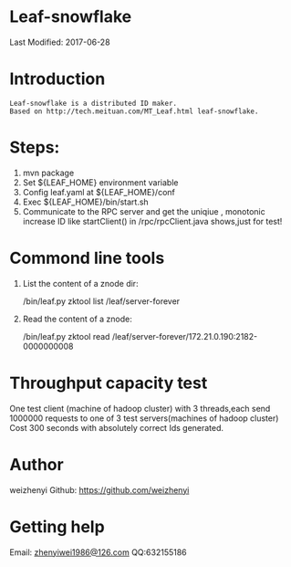 Leaf-snowflake
=============

Last Modified: 2017-06-28


Introduction
============
    Leaf-snowflake is a distributed ID maker.
    Based on http://tech.meituan.com/MT_Leaf.html leaf-snowflake.

Steps:
============
1. mvn package
2. Set ${LEAF_HOME} environment variable
3. Config leaf.yaml at ${LEAF_HOME}/conf
4. Exec ${LEAF_HOME}/bin/start.sh
5. Communicate to the RPC server and get the uniqiue , monotonic increase ID like startClient() in /rpc/rpcClient.java shows,just for test!

Commond line tools
============
1. List the content of a znode dir:

   /bin/leaf.py zktool list /leaf/server-forever

2. Read the content of a znode:

   /bin/leaf.py zktool read /leaf/server-forever/172.21.0.190:2182-0000000008


Throughput capacity test
============
One test client (machine of hadoop cluster) with 3 threads,each send 1000000 requests to one of 3 test servers(machines of hadoop cluster)
Cost 300 seconds with absolutely correct Ids generated.


# Author
weizhenyi
Github: https://github.com/weizhenyi



# Getting help
Email: zhenyiwei1986@126.com
QQ:632155186